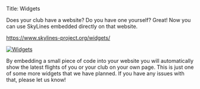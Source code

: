 Title: Widgets

Does your club have a website? Do you have one yourself? Great! Now you can
use SkyLines embedded directly on that website.

<https://www.skylines-project.org/widgets/>

[![Widgets]({filename}/images/widgets.png)]({filename}/images/widgets.png)

By embedding a small piece of code into your website you will automatically
show the latest flights of you or your club on your own page. This is just
one of some more widgets that we have planned. If you have any issues with
that, please let us know!
